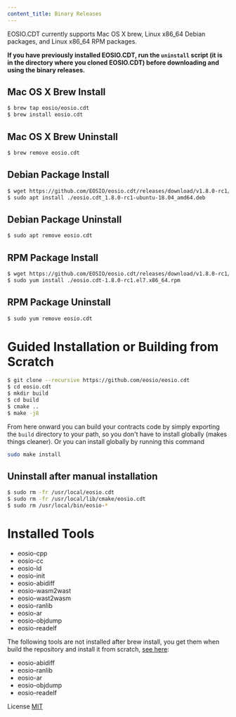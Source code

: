 ```yaml
---
content_title: Binary Releases
---
```


EOSIO.CDT currently supports Mac OS X brew, Linux x86_64 Debian packages, and Linux x86_64 RPM packages.

**If you have previously installed EOSIO.CDT, run the `uninstall` script (it is in the directory where you cloned EOSIO.CDT) before downloading and using the binary releases.**

## Mac OS X Brew Install

```sh
$ brew tap eosio/eosio.cdt
$ brew install eosio.cdt
```

## Mac OS X Brew Uninstall

```sh
$ brew remove eosio.cdt
```

## Debian Package Install

```sh
$ wget https://github.com/EOSIO/eosio.cdt/releases/download/v1.8.0-rc1/eosio.cdt_1.8.0-rc1-ubuntu-18.04_amd64.deb
$ sudo apt install ./eosio.cdt_1.8.0-rc1-ubuntu-18.04_amd64.deb
```

## Debian Package Uninstall

```sh
$ sudo apt remove eosio.cdt
```

## RPM Package Install

```sh
$ wget https://github.com/EOSIO/eosio.cdt/releases/download/v1.8.0-rc1/eosio.cdt-1.8.0-rc1.el7.x86_64.rpm
$ sudo yum install ./eosio.cdt-1.8.0-rc1.el7.x86_64.rpm
```

## RPM Package Uninstall

```sh
$ sudo yum remove eosio.cdt
```

# Guided Installation or Building from Scratch

```sh
$ git clone --recursive https://github.com/eosio/eosio.cdt
$ cd eosio.cdt
$ mkdir build
$ cd build
$ cmake ..
$ make -j8
```

From here onward you can build your contracts code by simply exporting the `build` directory to your path, so you don't have to install globally (makes things cleaner).
Or you can install globally by running this command

```sh
sudo make install
```

## Uninstall after manual installation

```sh
$ sudo rm -fr /usr/local/eosio.cdt
$ sudo rm -fr /usr/local/lib/cmake/eosio.cdt
$ sudo rm /usr/local/bin/eosio-*
```

# Installed Tools

* eosio-cpp
* eosio-cc
* eosio-ld
* eosio-init
* eosio-abidiff
* eosio-wasm2wast
* eosio-wast2wasm
* eosio-ranlib
* eosio-ar
* eosio-objdump
* eosio-readelf

The following tools are not installed after brew install, you get them when build the repository and install it from scratch, [see here](#guided-installation-or-building-from-scratch):

* eosio-abidiff
* eosio-ranlib
* eosio-ar
* eosio-objdump
* eosio-readelf

License
[MIT](../LICENSE)
